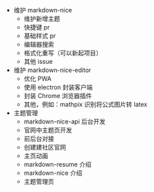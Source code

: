 - 维护 markdown-nice
  - 维护新增主题
  - 快捷键 pr
  - 基础样式 pr
  - 编辑器搜索
  - 格式化重写（可以新起项目）
  - 其他 issue
- 维护 markdown-nice-editor
  - 优化 PWA
  - 使用 electron 封装客户端
  - 封装 Chrome 浏览器插件
  - 其他，例如：mathpix 识别将公式图片转 latex
- 主题管理
  - markdown-nice-api 后台开发
  - 官网中主题页开发
  - 前后台对接
  - 创建建社区官网
  - 主页动画
  - markdown-resume 介绍
  - markdown-nice 介绍
  - 主题管理页
